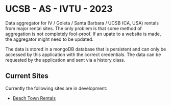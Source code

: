 # UCSB - AS - IVTU - 2023 

Data aggregator for IV / Goleta / Santa Barbara / UCSB (CA, USA) rentals from major rental sites.
The only problem is that some method of aggregation is not completely fool-proof. If an upate
to a website is made, the aggregator might need to be updated.

The data is stored in a mongoDB database that is persistent and can only be accessed by this 
application with the correct credentials. The data can be requested by the application and
sent via a history class.

## Current Sites

Currently the following sites are in development:
* [Beach Town Rentals](https://www.beachtownrentals.com/)
